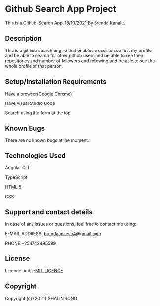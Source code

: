 # Github Search App Project
This is a Github-Search App, 18/10/2021
By Brenda Kanale.

## Description
This is a git hub search engine that enables a user to see first my profile and be able to search for other github users and be able to see their repositories and number of followers and following and be able to see the whole profile of that person.

## Setup/Installation Requirements
Have a browser(Google Chrome)

Have visual Studio Code

Search using the form at the top

## Known Bugs
There are no known bugs at the moment.

## Technologies Used
Angular CLI

TypeScript

HTML 5

CSS

## Support and contact details
In case of any issues or questions, feel free to contact me using:

E-MAIL ADDRESS: brendaandeso4@gmail.com

PHONE:+254743495599

## License
Licence under:[MIT LICENCE](https://choosealicense.com/licenses/mit/)

## Copyright
Copyright (c) {2021} SHALIN RONO